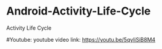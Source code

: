 # Android-Activity-Life-Cycle
 Activity Life Cycle
 
 #Youtube:
 youtube video link: https://youtu.be/5qyliSiB8M4
